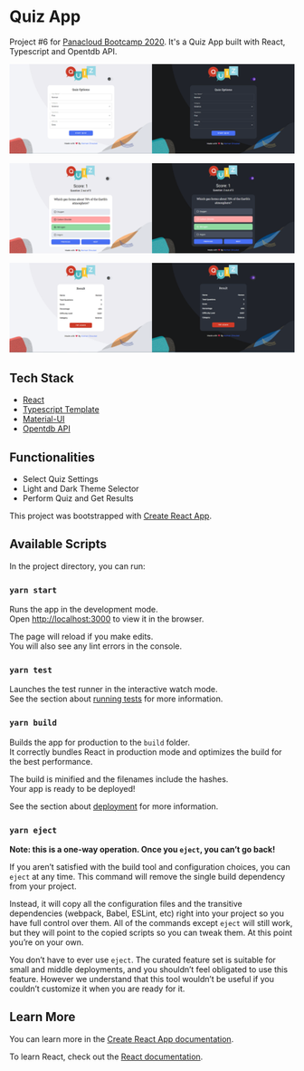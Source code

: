 # Quiz App

Project #6 for [Panacloud Bootcamp 2020](https://panacloud.github.io/bootcamp-2020/). It's a Quiz App built with React, Typescript and Opentdb API.

![demo](https://raw.githubusercontent.com/nomanaadma/Quiz-App/master/public/screenshots/1.png)

![demo](https://raw.githubusercontent.com/nomanaadma/Quiz-App/master/public/screenshots/2.png)

![demo](https://raw.githubusercontent.com/nomanaadma/Quiz-App/master/public/screenshots/3.png)

## Tech Stack

-   [React](https://github.com/facebook/react/)
-   [Typescript Template](https://create-react-app.dev/docs/adding-typescript/)
-   [Material-UI](https://material-ui.com/)
-   [Opentdb API](https://opentdb.com/)

## Functionalities

-   Select Quiz Settings
-   Light and Dark Theme Selector
-   Perform Quiz and Get Results

This project was bootstrapped with [Create React App](https://github.com/facebook/create-react-app).

## Available Scripts

In the project directory, you can run:

### `yarn start`

Runs the app in the development mode.\
Open [http://localhost:3000](http://localhost:3000) to view it in the browser.

The page will reload if you make edits.\
You will also see any lint errors in the console.

### `yarn test`

Launches the test runner in the interactive watch mode.\
See the section about [running tests](https://facebook.github.io/create-react-app/docs/running-tests) for more information.

### `yarn build`

Builds the app for production to the `build` folder.\
It correctly bundles React in production mode and optimizes the build for the best performance.

The build is minified and the filenames include the hashes.\
Your app is ready to be deployed!

See the section about [deployment](https://facebook.github.io/create-react-app/docs/deployment) for more information.

### `yarn eject`

**Note: this is a one-way operation. Once you `eject`, you can’t go back!**

If you aren’t satisfied with the build tool and configuration choices, you can `eject` at any time. This command will remove the single build dependency from your project.

Instead, it will copy all the configuration files and the transitive dependencies (webpack, Babel, ESLint, etc) right into your project so you have full control over them. All of the commands except `eject` will still work, but they will point to the copied scripts so you can tweak them. At this point you’re on your own.

You don’t have to ever use `eject`. The curated feature set is suitable for small and middle deployments, and you shouldn’t feel obligated to use this feature. However we understand that this tool wouldn’t be useful if you couldn’t customize it when you are ready for it.

## Learn More

You can learn more in the [Create React App documentation](https://facebook.github.io/create-react-app/docs/getting-started).

To learn React, check out the [React documentation](https://reactjs.org/).
